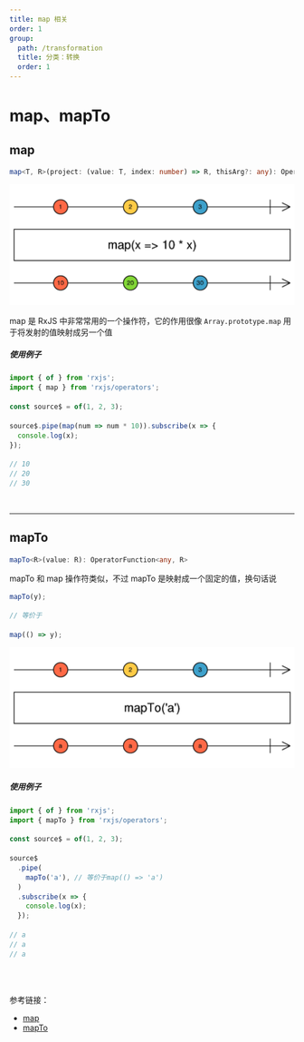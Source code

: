 ```yaml
---
title: map 相关
order: 1
group:
  path: /transformation
  title: 分类：转换
  order: 1
---
```


# map、mapTo

## map

```typescript
map<T, R>(project: (value: T, index: number) => R, thisArg?: any): OperatorFunction<T, R>
```

![map](./images/map.png)

map 是 RxJS 中非常常用的一个操作符，它的作用很像 `Array.prototype.map` 用于将发射的值映射成另一个值

##### 使用例子

```typescript
import { of } from 'rxjs';
import { map } from 'rxjs/operators';

const source$ = of(1, 2, 3);

source$.pipe(map(num => num * 10)).subscribe(x => {
  console.log(x);
});

// 10
// 20
// 30
```

<br/>

---

## mapTo

```typescript
mapTo<R>(value: R): OperatorFunction<any, R>
```

mapTo 和 map 操作符类似，不过 mapTo 是映射成一个固定的值，换句话说

```typescript
mapTo(y);

// 等价于

map(() => y);
```

![mapTo](./images/mapTo.png)

##### 使用例子

```typescript
import { of } from 'rxjs';
import { mapTo } from 'rxjs/operators';

const source$ = of(1, 2, 3);

source$
  .pipe(
    mapTo('a'), // 等价于map(() => 'a')
  )
  .subscribe(x => {
    console.log(x);
  });

// a
// a
// a
```

<br/><br/>

参考链接：

- [map](https://rxjs.dev/api/operators/map)
- [mapTo](https://rxjs.dev/api/operators/mapTo)
